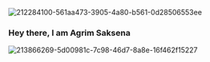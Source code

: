 ![212284100-561aa473-3905-4a80-b561-0d28506553ee](https://github.com/agrim92/agrim92/assets/68190624/cd950ecf-d0a9-427f-bb36-24bea830e7c9)

### Hey there, I am Agrim Saksena 



![213866269-5d00981c-7c98-46d7-8a8e-16f462f15227](https://github.com/agrim92/agrim92/assets/68190624/5a68b2b1-c41e-43a1-9a1d-7f727e2ff92e)


<!--
**agrim92/agrim92** is a ✨ _special_ ✨ repository because its `README.md` (this file) appears on your GitHub profile.

Here are some ideas to get you started:

- 🔭 I’m currently working on ...
- 🌱 I’m currently learning ...
- 👯 I’m looking to collaborate on ...
- 🤔 I’m looking for help with ...
- 💬 Ask me about ...
- 📫 How to reach me: ...
- 😄 Pronouns: ...
- ⚡ Fun fact: ...
-->
